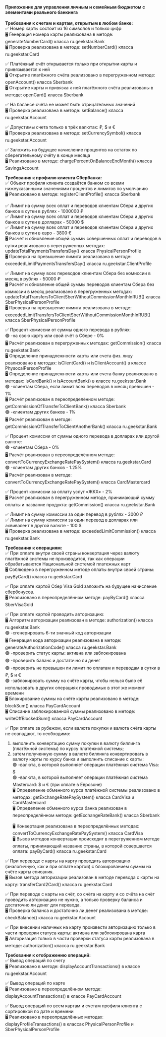 #### Приложение для управления личным и семейным бюджетом с элементами реального банкинга

**Требования к счетам и картам, открытым в любом банке:**  <br /> 
✅ Номер карты состоит из 16 символов и только цифр  <br /> 
🖥 Генерация номера карты реализована в методе: generateNumberCard() класса ru.geekstar.Bank  <br /> 
🖥 Проверка реализована в методе: setNumberCard() класса ru.geekstar.Card  <br /> 

✅ Платёжный счёт открывается только при открытии карты и привязывается к ней <br /> 
🖥 Открытие платёжного счёта реализовано в перегруженном методе: openAccount() класса Sberbank  <br /> 
🖥 Открытие карты и привязка к ней платёжного счёта реализованы в методе: openCard() класса Sberbank  <br /> 

✅ На балансе счёта не может быть отрицательных значений  <br /> 
🖥 Проверка реализована в методе: setBalance() класса ru.geekstar.Account  <br /> 

✅ Допустимы счета только в трёх валютах: ₽, $ и €  <br /> 
🖥 Проверка реализована в методе: setCurrencySymbol() класса ru.geekstar.Account  <br /> 

✅ Заложить на будущее начисление процентов на остаток по сберегательному счёту в конце месяца  <br /> 
🖥 Реализовано в методе: chargePercentOnBalanceEndMonth() класса SavingsAccount  <br /> 


**Требования к профилю клиента Сбербанка:**  <br /> 
✅ Объект профиля клиента создаётся банком со всеми нижеуказанными значениями процентов и лимитов по умолчанию  <br /> 
🖥 Реализовано в методе: registerClientProfile() класса Sberbank  <br /> 

✅ Лимит на сумму всех оплат и переводов клиентам Сбера и других банков в сутки в рублях - 1000000 ₽  <br /> 
✅ Лимит на сумму всех оплат и переводов клиентам Сбера и других банков в сутки в долларах - 50000 $  <br /> 
✅ Лимит на сумму всех оплат и переводов клиентам Сбера и других банков в сутки в евро - 3800 € <br /> 
🖥 Расчёт и обновление общей суммы совершенных оплат и переводов в сутки реализовано в перегруженных методах: updateTotalPaymentsTransfersDay() класса PhysicalPersonProfile  <br /> 
🖥 Проверка на превышение лимита реализована в методе: exceededLimitPaymentsTransfersDay() класса ru.geekstar.ClientProfile <br /> 

✅ Лимит на сумму всех переводов клиентам Сбера без комиссии в месяц в рублях - 50000 ₽ <br /> 
🖥 Расчёт и обновление общей суммы переводов клиентам Сбера без комиссии в месяц реализовано в перегруженных методах: updateTotalTransfersToClientSberWithoutCommissionMonthInRUB() класса SberPhysicalPersonProfile  <br /> 
🖥 Проверка на превышение лимита реализована в методе: exceededLimitTransfersToClientSberWithoutCommissionMonthInRUB() класса SberPhysicalPersonProfile  <br /> 

✅ Процент комиссии от суммы одного перевода в рублях:  <br /> 
🟢 -на свою карту или свой счёт в Сбере - 0%  <br /> 
🖥 Расчёт реализован в перегруженных методах: getCommission() класса ru.geekstar.Bank  <br /> 
🖥 Определение принадлежности карты или счета физ. лицу реализовано в методах: isClientCard() и isClientAccount() в классе PhysocalPersonProfile  <br /> 
🖥 Определение принадлежности карты или счета банку реализовано в методах: isCardBank() и isAccountBank() в классе ru.geekstar.Bank  <br /> 
🟢 -клиентам Сбера, если лимит всех переводов в месяц превышен - 1%  <br /> 
🖥 Расчёт реализован в переопределённом методе: getCommissionOfTransferToClientBank() класса Sberbank  <br /> 
🟢 -клиентам других банков - 1%  <br /> 
🖥 Расчёт реализован в методе: getCommissionOfTransferToClientAnotherBank() класса ru.geekstar.Bank  <br /> 

✅ Процент комиссии от суммы одного перевода в долларах или другой валюте:  <br /> 
🟢 -клиентам Сбера - 0%  <br /> 
🖥 Расчёт реализован в переопределённом методе: convertToCurrencyExchangeRatePaySystem() класса ru.geekstar.Card  <br /> 
🟢 -клиентам других банков - 1.25%  <br /> 
🖥 Расчёт реализован в методе: convertToCurrencyExchangeRatePaySystem() класса CardMastercard  <br /> 

✅ Процент комиссии за оплату услуг «ЖКХ» - 2%  <br /> 
🖥 Расчёт реализован в перегруженном методе, принимающий сумму оплаты и название продукта: getCommission() класса ru.geekstar.Bank  <br /> 

✅ Лимит на сумму комиссии за один перевод в рублях - 3000 ₽  <br /> 
✅ Лимит на сумму комиссии за один перевод в долларах или эквивалент в другой валюте - 100 $  <br /> 
🖥 Проверка реализована в методе: exceededLimitCommission() класса ru.geekstar.Bank  <br /> 


**Требования к операциям:**  <br /> 
✅ При оплате внутри своей страны конвертация через валюту платёжной системы не производится, так как операции обрабатываются Национальной системой платежных карт  <br /> 
🖥 Соблюдено в перегруженном методе оплаты внутри своей страны: payByCard() класса ru.geekstar.Card  <br /> 

✅ При оплате картой Сбер Visa Gold заложить на будущее начисление сбербонусов.  <br /> 
🖥 Реализовано в переопределённом методе: payByCard() класса SberVisaGold  <br /> 

✅ При оплате картой проводить авторизацию:  <br /> 
🖥 Алгоритм авторизации реализован в методе: authorization() класса ru.geekstar.Bank  <br /> 
🟢 -сгенерировать 6-ти значный код авторизации  <br /> 
🖥 Генерация кода авторизации реализована в методе: generateAuthorizationCode() класса ru.geekstar.Bank  <br /> 
🟢 -проверить статус карты: активна или заблокирована  <br /> 
🟢 -проверить баланс и достаточно ли денег  <br /> 
🟢 -проверить не превышен ли лимит по оплатам и переводам в сутки в ₽, $ и €  <br /> 
🟢 -заблокировать сумму на счёте карты, чтобы нельзя было её использовать в других операциях проводимых в этот же момент времени  <br /> 
🖥 Блокирование суммы на счёте карты реализовано в методе: blockSum() класса PayCardAccount  <br /> 
🖥 Списание заблокированной суммы реализовано в методе: writeOffBlockedSum() класса PayCardAccount  <br /> 

✅ При оплате за рубежом, если валюта покупки и валюта счёта карты не совпадают, то необходимо:
1) выполнить конвертацию сумму покупки в валюту биллинга (платёжной системы) по курсу платёжной системы;
2) затем полученную сумму в валюте биллинга конвертировать в валюту карты по курсу банка и выполнить списание с карты:  <br /> 
🟢 -валюта, в которой выполняет операции платёжная система Visa: $  <br /> 
🟢 -валюта, в которой выполняет операции платёжная система Mastercard: $ и € (при оплате в Еврозоне)  <br /> 
🖥 Определение обменного курса платёжной системы реализовано в методах: getExchangeRatePaySystem() класса CardVisa и CardMastercard  <br /> 
🖥 Определение обменного курса банка реализован в переопределённом методе: getExchangeRateBank() класса Sberbank  <br />  
🖥 Конвертация реализована в переопределённых методах: convertToCurrencyExchangeRatePaySystem() класса  CardVisa  <br /> 
🖥 Вызов методов конвертации происходит в перегруженном методе оплаты, принимающий название страны, в которой совершается оплата: payByCard() класса ru.geekstar.Card  <br /> 

✅ При переводе с карты на карту проводить авторизацию (аналогичную, как и при оплате картой) с блокированием суммы на счёте карты списания.  <br /> 
🖥 Вызов метода авторизации реализован в методе перевода с карты на карту: transferCard2Card() класса ru.geekstar.Card  <br /> 

✅ При переводе с карты на счёт, со счёта на карту и со счёта на счёт проводить авторизацию не нужно, а только проверку баланса и достаточно ли денег для перевода.  <br /> 
🖥 Проверка баланса и достаточно ли денег реализована в методе: checkBalance() класса ru.geekstar.Account  <br /> 

✅ При внесении наличных на карту произвести авторизацию только в части проверки статуса карты: активна или заблокирована карта  <br /> 
🖥 Авторизация только в части проверки статуса карты реализована в методе: authorization() класса ru.geekstar.Bank  <br /> 


**Требования к отображению операций:**  <br /> 
✅ Вывод операций по счету  <br /> 
🖥 Реализовано в методе: displayAccountTransactions() в классе ru.geekstar.Account  <br /> 

✅ Вывод операций по карте  <br /> 
🖥 Реализовано в переопределённом методе: displayAccountTransactions() в классе PayCardAccount  <br /> 

✅ Вывод операций по всем картам и счетам профиля клиента с сортировкой по дате и времени <br /> 
🖥 Реализовано в переопределённых методах: displayProfileTransactions() в классах PhysicalPersonProfile и SberPhysicalPersonProfile  <br /> 
